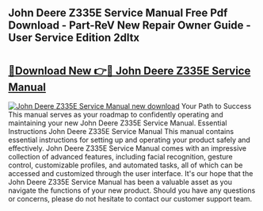 ## John Deere Z335E Service Manual Free Pdf Download - Part-ReV New Repair Owner Guide - User Service Edition 2dltx

# <h2><a href="http://bc86237.oget.top/?id=John+Deere+Z335E+Service+Manual">🔗Download New 👉🔴 John Deere Z335E Service Manual</a></h2>

[![John Deere Z335E Service Manual new download](https://i.imgur.com/5g1atiW.png)](http://bc86237.oget.top/?id=John+Deere+Z335E+Service+Manual)
Your Path to Success This manual serves as your roadmap to confidently operating and maintaining your new John Deere Z335E Service Manual. Essential Instructions John Deere Z335E Service Manual This manual contains essential instructions for setting up and operating your product safely and effectively. John Deere Z335E Service Manual comes with an impressive collection of advanced features, including facial recognition, gesture control, customizable profiles, and automated tasks, all of which can be accessed and customized through the user interface. It's our hope that the John Deere Z335E Service Manual has been a valuable asset as you navigate the functions of your new product. Should you have any questions or concerns, please do not hesitate to contact our customer support team.

